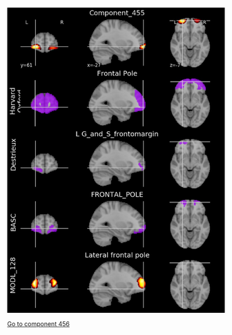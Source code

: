 


![455](preliminary/455.jpg "Component 455")

[Go to component 456](https://parietal-inria.github.io/MODL_atlas/512/456 "Component 456")